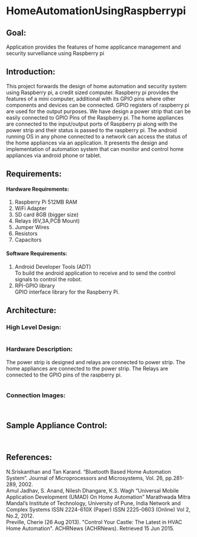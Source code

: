 # HomeAutomationUsingRaspberrypi

## Goal:
Application provides the features of  home  applicance management and security survelliance using Raspberry pi

## Introduction:
This  project  forwards  the  design  of  home  automation  and  security system  using Raspberry pi, a credit sized computer. Raspberry pi provides the features of a mini computer, additional with its GPIO pins where other components and devices can be connected. GPIO registers of raspberry pi are used for the output purposes.  We have design a power strip that can be easily connected to GPIO Pins of the Raspberry pi. The home appliances are connected to the input/output ports of Raspberry pi along with the power strip and their status is passed to the raspberry pi. The android running OS in any phone connected to a network can access the status of the home appliances via an application. It presents the design and implementation of automation system that can monitor and control home appliances via android phone or tablet.

## Requirements:

#### Hardware Requirements:
  1. Raspberry   Pi  512MB RAM   
  2. WiFi Adapter  
  3. SD card 8GB (bigger size)  
  4. Relays (6V,3A,PCB Mount)
  5. Jumper Wires  
  6. Resistors  
  7. Capacitors  

#### Software Requirements:
  1. Android Developer Tools (ADT)  
    To build the android application to receive and to send the control signals to control the robot.
  2. RPI-GPIO library  
    GPIO interface library for the Raspberry Pi.


## Architecture:

### High Level Design:

![]()

### Hardware Description: 
The power strip is designed and relays are connected to power strip. The home appliances are connected to the power strip. The Relays are connected to the GPIO pins of the raspberry pi.

![]()

### Connection Images:

![]()

![]()

## Sample Appliance Control:

![]()

![]()

## References:

N.Sriskanthan and  Tan  Karand.  “Bluetooth  Based  Home  Automation System”. Journal of Microprocessors and Microsystems, Vol. 26, pp.281-289, 2002.  
Amul Jadhav, S. Anand, Nilesh Dhangare, K.S. Wagh “Universal Mobile Application Development (UMAD) On Home Automation” Marathwada Mitra Mandal’s Institute of Technology, University of Pune, India Network and Complex Systems ISSN 2224-610X (Paper) ISSN 2225-0603 (Online) Vol 2, No.2, 2012.  
Preville, Cherie (26 Aug 2013). "Control Your Castle: The Latest in HVAC Home Automation". ACHRNews (ACHRNews). Retrieved 15 Jun 2015.  

